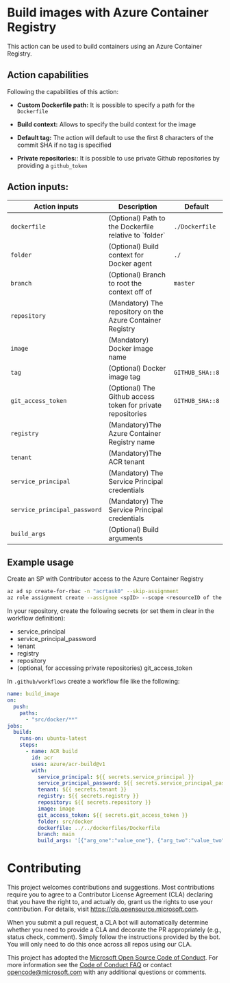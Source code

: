 # Build images with Azure Container Registry

This action can be used to build containers using an Azure Container Registry. 

## Action capabilities

Following the capabilities of this action:

- **Custom Dockerfile path:** It is possible to specify a path for the `Dockerfile`

- **Build context:** Allows to specify the build context for the image

- **Default tag:** The action will default to use the first 8 characters of the commit SHA if no tag is specified

- **Private repositories:**: It is possible to use private Github repositories by providing a `github_token`

## Action inputs:

<table>
  <thead>
    <tr>
      <th>Action inputs</th>
      <th>Description</th>
      <th>Default</th>
    </tr>
  </thead>

  <tr>
    <td><code>dockerfile</code><br/></td>
    <td>(Optional) Path to the Dockerfile relative to `folder`</td>
    <td><code>./Dockerfile</code></td>
  </tr>

  <tr>
    <td><code>folder</code><br/></td>
    <td>(Optional) Build context for Docker agent</td>
    <td><code>./</code></td>
  </tr>
  
  <tr>
    <td><code>branch</code><br/></td>
    <td>(Optional) Branch to root the context off of</td>
    <td><code>master</code></td>
  </tr>

  <tr>
    <td><code>repository</code><br/></td>
    <td>(Mandatory) The repository on the Azure Container Registry</td>
    <td></td>
  </tr>

  <tr>
    <td><code>image</code><br/></td>
    <td>(Mandatory) Docker image name</td>
    <td></td>
  </tr>

  <tr>
    <td><code>tag</code><br/></td>
    <td>(Optional) Docker image tag</td>
    <td><code>GITHUB_SHA::8</code></td>
  </tr>

  <tr>
    <td><code>git_access_token</code><br/></td>
    <td>(Optional) The Github access token for private repositories</td>
    <td><code>GITHUB_SHA::8</code></td>
  </tr>

  <tr>
    <td><code>registry</code><br/></td>
    <td>(Mandatory)The Azure Container Registry name</td>
    <td></td>
  </tr>

  <tr>
    <td><code>tenant</code><br/></td>
    <td>(Mandatory)The ACR tenant</td>
    <td></td>
  </tr>

  <tr>
    <td><code>service_principal</code><br/></td>
    <td>(Mandatory) The Service Principal credentials</td>
    <td></td>
  </tr>

  <tr>
    <td><code>service_principal_password</code><br/></td>
    <td>(Mandatory) The Service Principal credentials </td>
    <td></td>
  </tr>  
  
  <tr>
    <td><code>build_args</code><br/></td>
    <td>(Optional) Build arguments </td>
    <td></td>
  </tr>

</table>

## Example usage

Create an SP with Contributor access to the Azure Container Registry

```bash
az ad sp create-for-rbac -n "acrtask0" --skip-assignment
az role assignment create --assignee <spID> --scope <resourceID of the ACR> --role "Contributor"
```

In your repository, create the following secrets (or set them in clear in the workflow definition):

- service_principal
- service_principal_password
- tenant
- registry
- repository
- (optional, for accessing private repositories) git_access_token 

In `.github/workflows` create a workflow file like the following:

```yaml
name: build_image
on:
  push:
    paths:
      - "src/docker/**"
jobs:
  build:
    runs-on: ubuntu-latest
    steps:
      - name: ACR build
        id: acr
        uses: azure/acr-build@v1
        with:
          service_principal: ${{ secrets.service_principal }}
          service_principal_password: ${{ secrets.service_principal_password }}
          tenant: ${{ secrets.tenant }}
          registry: ${{ secrets.registry }}
          repository: ${{ secrets.repository }}
          image: image
          git_access_token: ${{ secrets.git_access_token }}
          folder: src/docker
          dockerfile: ../../dockerfiles/Dockerfile
          branch: main
          build_args: '[{"arg_one":"value_one"}, {"arg_two":"value_two"}]'
```

# Contributing

This project welcomes contributions and suggestions.  Most contributions require you to agree to a
Contributor License Agreement (CLA) declaring that you have the right to, and actually do, grant us
the rights to use your contribution. For details, visit https://cla.opensource.microsoft.com.

When you submit a pull request, a CLA bot will automatically determine whether you need to provide
a CLA and decorate the PR appropriately (e.g., status check, comment). Simply follow the instructions
provided by the bot. You will only need to do this once across all repos using our CLA.

This project has adopted the [Microsoft Open Source Code of Conduct](https://opensource.microsoft.com/codeofconduct/).
For more information see the [Code of Conduct FAQ](https://opensource.microsoft.com/codeofconduct/faq/) or
contact [opencode@microsoft.com](mailto:opencode@microsoft.com) with any additional questions or comments.
